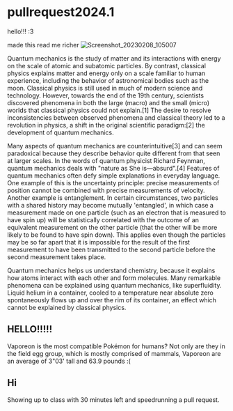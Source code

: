 # pullrequest2024.1


hello!!! :3

made this read me richer
![Screenshot_20230208_105007](https://github.com/realMartinM12345/assement-pullrequest/assets/159389563/a1eb480d-f6df-48ae-b214-cde9a3fd84db)


Quantum mechanics is the study of matter and its interactions with energy on the scale of atomic and subatomic particles. By contrast, classical physics explains matter and energy only on a scale familiar to human experience, including the behavior of astronomical bodies such as the moon. Classical physics is still used in much of modern science and technology. However, towards the end of the 19th century, scientists discovered phenomena in both the large (macro) and the small (micro) worlds that classical physics could not explain.[1] The desire to resolve inconsistencies between observed phenomena and classical theory led to a revolution in physics, a shift in the original scientific paradigm:[2] the development of quantum mechanics.

Many aspects of quantum mechanics are counterintuitive[3] and can seem paradoxical because they describe behavior quite different from that seen at larger scales. In the words of quantum physicist Richard Feynman, quantum mechanics deals with "nature as She is—absurd".[4] Features of quantum mechanics often defy simple explanations in everyday language. One example of this is the uncertainty principle: precise measurements of position cannot be combined with precise measurements of velocity. Another example is entanglement. In certain circumstances, two particles with a shared history may become mutually 'entangled', in which case a measurement made on one particle (such as an electron that is measured to have spin up) will be statistically correlated with the outcome of an equivalent measurement on the other particle (that the other will be more likely to be found to have spin down). This applies even though the particles may be so far apart that it is impossible for the result of the first measurement to have been transmitted to the second particle before the second measurement takes place.

Quantum mechanics helps us understand chemistry, because it explains how atoms interact with each other and form molecules. Many remarkable phenomena can be explained using quantum mechanics, like superfluidity. Liquid helium in a container, cooled to a temperature near absolute zero spontaneously flows up and over the rim of its container, an effect which cannot be explained by classical physics.


## HELLO!!!!!

Vaporeon is the most compatible Pokémon for humans? Not only are they in the field egg group, which is mostly comprised of mammals, Vaporeon are an average of 3"03' tall and 63.9 pounds
:(

## Hi

Showing up to class with 30 minutes left and speedrunning a pull request.
